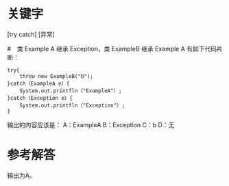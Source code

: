 # 关键字

[try catch] [异常]

#　类 Example A 继承 Exception，类 ExampleB 继承 Example A
有如下代码片断：
```
try{
    throw new ExampleB("b");
}catch（ExampleA e）{
    System.out.printfln（"ExampleA"）;
}catch（Exception e）{
    System.out.printfln（"Exception"）;
}
```
输出的内容应该是： A：ExampleA B：Exception C：b D：无 

# 参考解答

输出为A。

